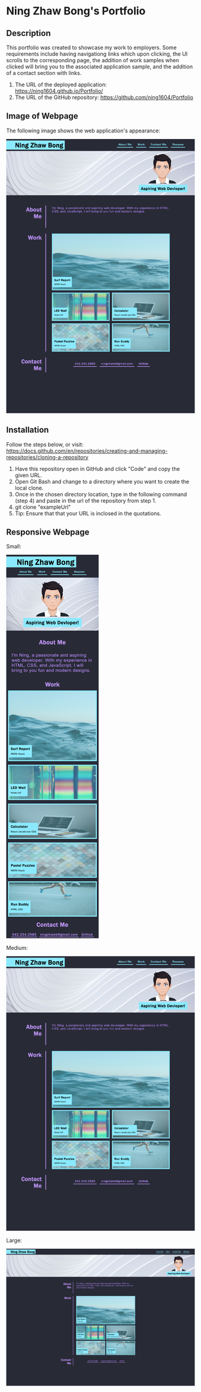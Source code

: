 # Ning Zhaw Bong's Portfolio

## Description

This portfolio was created to showcase my work to employers. Some requirements include having navigationg links which upon clicking, the UI scrolls to the corresponding page, the addition of work samples when clicked will bring you to the associated application sample, and the addition of a contact section with links.

  1. The URL of the deployed application: https://ning1604.github.io/Portfolio/
  2. The URL of the GitHub repository: https://github.com/ning1604/Portfolio

## Image of Webpage

The following image shows the web application's appearance:

![Image webpage](assets/images/websiteImage.png)

## Installation

Follow the steps below, or visit: https://docs.github.com/en/repositories/creating-and-managing-repositories/cloning-a-repository

  1. Have this repository open in GitHub and click "Code" and copy the given URL.
  2. Open Git Bash and change to a directory where you want to create the local clone.
  3. Once in the chosen directory location, type in the following command (step 4) and paste in the url of the repository from step 1.
  4. git clone "exampleUrl"
  5. Tip: Ensure that that your URL is inclosed in the quotations.

## Responsive Webpage
Small:

![Image of small webpage format](assets/images/smlWebImg.png)

Medium:

![Image of medium webpage format](assets/images/websiteImage.png)

Large:

![Image of large webpage format](assets/images/lrgWebImg.png)

